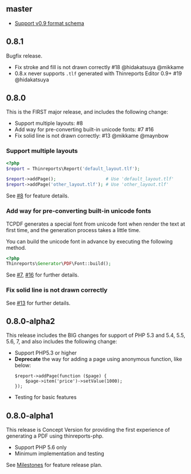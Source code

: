 ## master

 * [Support v0.9 format schema](https://github.com/thinreports-php/thinreports-php/projects/1)

## 0.8.1

Bugfix release.

  * Fix stroke and fill is not drawn correctly #18 @hidakatsuya @mikkame
  * 0.8.x never supports `.tlf` generated with Thinreports Editor 0.9+ #19 @hidakatsuya

## 0.8.0

This is the FIRST major release, and includes the following change:

  * Support multiple layouts: #8
  * Add way for pre-converting built-in unicode fonts: #7 #16
  * Fix solid line is not drawn correctly: #13 @mikkame @maynbow

### Support multiple layouts

```php
<?php
$report = Thinreports\Report('default_layout.tlf');

$report->addPage();                   # Use 'default_layout.tlf'
$report->addPage('other_layout.tlf'); # Use 'other_layout.tlf'
```

See [#8](https://github.com/thinreports-php/thinreports-php/pull/8) for feature details.

### Add way for pre-converting built-in unicode fonts

TCPDF generates a special font from unicode font when render the text at first time, and the generation process takes a little time.

You can build the unicode font in advance by executing the following method.

```php
<?php
Thinreports\Generator\PDF\Font::build();
```

See [#7](https://github.com/thinreports-php/thinreports-php/pull/7), [#16](https://github.com/thinreports-php/thinreports-php/pull/16) for further details.

### Fix solid line is not drawn correctly

See [#13](https://github.com/thinreports-php/thinreports-php/pull/16) for further details.

## 0.8.0-alpha2

This release includes the BIG changes for support of PHP 5.3 and 5.4, 5.5, 5.6, 7, and also includes the following change:

  * Support PHP5.3 or higher
  * **Deprecate** the way for adding a page using anonymous function, like below:
    ```
    $report->addPage(function ($page) {
        $page->item('price')->setValue(1000);
    });
    ```
  * Testing for basic features

## 0.8.0-alpha1

This release is Concept Version for providing the first experience of generating a PDF using thinreports-php.

  * Support PHP 5.6 only
  * Minimum implementation and testing

See [Milestones](https://github.com/thinreports-php/thinreports-php/milestones) for feature release plan.
